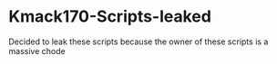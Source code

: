 # Kmack170-Scripts-leaked
Decided to leak these scripts because the owner of these scripts is a massive chode
